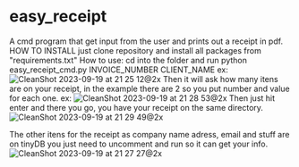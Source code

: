 # easy_receipt
A cmd program that get input from the user and prints out a receipt in pdf.
HOW TO INSTALL
just clone repository and install all packages from "requirements.txt"
How to use:
cd into the folder and run python easy_receipt_cmd.py INVOICE_NUMBER CLIENT_NAME
ex: ![CleanShot 2023-09-19 at 21 25 12@2x](https://github.com/lucasfersilva/easy_receipt/assets/37738836/2c649778-ea74-4962-b224-54a08d952f8e)
Then it will ask how many itens are on your receipt, in the example there are 2 so you put number and value for each one.
ex: ![CleanShot 2023-09-19 at 21 28 53@2x](https://github.com/lucasfersilva/easy_receipt/assets/37738836/b80f9b21-5953-4134-8366-d2f63600323b)
Then just hit enter and there you go, you have your receipt on the same directory.
![CleanShot 2023-09-19 at 21 29 49@2x](https://github.com/lucasfersilva/easy_receipt/assets/37738836/a0fbd50a-252e-4106-8405-32724f3e7f2c)



The other itens for the receipt as company name adress, email and stuff are on tinyDB you just need to uncomment and run so it can get your info.
![CleanShot 2023-09-19 at 21 27 27@2x](https://github.com/lucasfersilva/easy_receipt/assets/37738836/2723f0f1-c655-41f8-8efc-ef75c86a8253)


